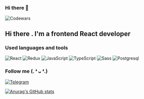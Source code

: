 ### Hi there 👋



![Codewars](https://www.codewars.com/users/MolodovA)

## Hi there . I'm a frontend React developer 

### Used languages and tools

![React](https://img.shields.io/badge/-React-331D2F?style=for-the-badge&logo=react)
![Redux](https://img.shields.io/badge/-Redux-331D2F?style=for-the-badge&logo=redux)
![JavaScript](https://img.shields.io/badge/-JavaScript-331D2F?style=for-the-badge&logo=JavaScript)
![TypeScript](https://img.shields.io/badge/-TypeScript-331D2F?style=for-the-badge&logo=TypeScript)
![Sass](https://img.shields.io/badge/-SASS-331D2F?style=for-the-badge&logo=Sass)
![Postgresql](https://img.shields.io/badge/-postgresql-331D2F?style=for-the-badge&logo=postgresql)

### Follow me (. ❛ ᴗ ❛.)


[![Telegram](https://img.shields.io/badge/-Telegram-331D2F?style=for-the-badge&logo=Telegram)](https://t.me/Molodov_Aleksandr)


[![Anurag's GitHub stats](https://github-readme-stats.vercel.app/api?username=THEiDiet&hide=contribs&show_icons=true&theme=dracula&icon_color=93B8D3&title_color=EFC3E5&bg_color=90,201C2A,281B23&text_color=FFF3FC&border_color=4F495E)](https://github.com/anuraghazra/github-readme-stats)

